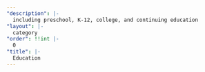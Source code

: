 ```yaml
---
"description": |-
  including preschool, K-12, college, and continuing education
"layout": |-
  category
"order": !!int |-
  0
"title": |-
  Education
---
```

